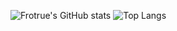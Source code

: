 ![Frotrue's GitHub stats](https://github-readme-stats.vercel.app/api?username=frotrue&count_private=true)
![Top Langs](https://github-readme-stats.vercel.app/api/top-langs/?username=frotrue)
